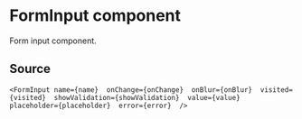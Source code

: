 # FormInput component

Form input component.

## Source

    <FormInput name={name}  onChange={onChange}  onBlur={onBlur}  visited={visited}  showValidation={showValidation}  value={value}  placeholder={placeholder}  error={error}  />
